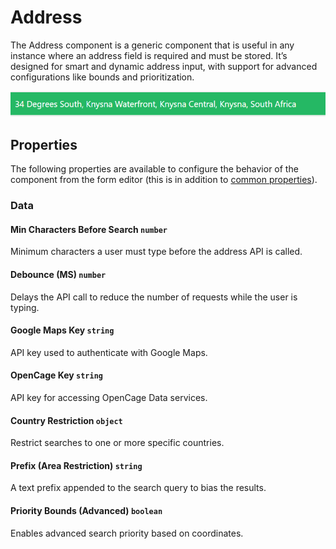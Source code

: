 # Address

The Address component is a generic component that is useful in any instance where an address field is required and must be stored. It’s designed for smart and dynamic address input, with support for advanced configurations like bounds and prioritization.

[//]: # '<iframe width="100%" height="500" src="https://pd-docs-adminportal-test.shesha.dev/shesha/forms-designer/?id=d1a61bc8-6960-4426-9e00-b0637f39d8b1" title="Address Component" ></iframe>'

![Image](../Advanced/images/address2.png)

## Properties

The following properties are available to configure the behavior of the component from the form editor (this is in addition to [common properties](/docs/front-end-basics/form-components/common-component-properties)).

### Data

#### Min Characters Before Search `number`
Minimum characters a user must type before the address API is called.

#### Debounce (MS) `number`
Delays the API call to reduce the number of requests while the user is typing.

#### Google Maps Key `string`
API key used to authenticate with Google Maps.

#### OpenCage Key `string`
API key for accessing OpenCage Data services.

#### Country Restriction `object`
Restrict searches to one or more specific countries.

#### Prefix (Area Restriction) `string`
A text prefix appended to the search query to bias the results.

#### Priority Bounds (Advanced) `boolean`
Enables advanced search priority based on coordinates.
